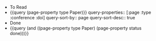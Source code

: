 - To Read
- {{query (page-property type Paper)}}
  query-properties:: [:page :type :conference :doi]
  query-sort-by:: page
  query-sort-desc:: true
- Done
- {{query (and ((page-property type Paper) (page-property status done)))}}